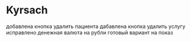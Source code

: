 # Kyrsach
добавлена кнопка удалить пациента 
дабавлена кнопка удалить услугу 
исправлено денежная валюта на рубли 
готовый вариант на показ
